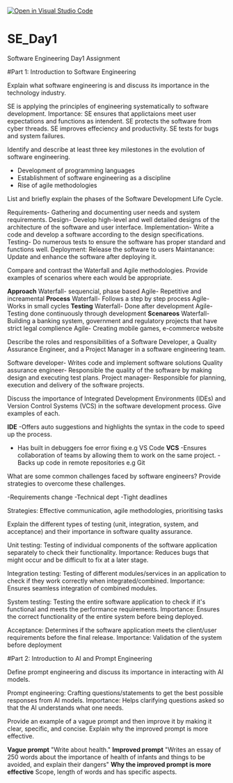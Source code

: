 [![Open in Visual Studio Code](https://classroom.github.com/assets/open-in-vscode-2e0aaae1b6195c2367325f4f02e2d04e9abb55f0b24a779b69b11b9e10269abc.svg)](https://classroom.github.com/online_ide?assignment_repo_id=18390691&assignment_repo_type=AssignmentRepo)
# SE_Day1
Software Engineering Day1 Assignment

#Part 1: Introduction to Software Engineering

Explain what software engineering is and discuss its importance in the technology industry.

SE is applying the principles of engineering systematically to software development.
Importance: SE ensures that applictaions meet user expectations and functions as intendent.
            SE protects the software from cyber threads.
            SE improves effeciency and productivity.
            SE tests for bugs and system failures.

Identify and describe at least three key milestones in the evolution of software engineering.

- Development of programming languages
- Establishment of software engineering as a discipline
- Rise of agile methodologies


List and briefly explain the phases of the Software Development Life Cycle.

Requirements- Gathering and documenting user needs and system requirements.
Design- Develop high-level and well detailed designs of the architecture of the software and user interface.
Implementation- Write a code and develop a software according to the design specifications.
Testing- Do numerous tests to ensure the software has proper standard and functions well.
Deployment: Release the software to users
Maintanance: Update and enhance the software after deploying it.


Compare and contrast the Waterfall and Agile methodologies. Provide examples of scenarios where each would be appropriate.

**Approach**
Waterfall- sequencial, phase based
Agile- Repetitive and increamental
**Process**
Waterfall- Follows a step by step process
Agile- Works in small cycles
**Testing**
Waterfall- Done after development
Agile- Testing done continuously through development
**Scenareos**
Waterfall- Building a banking system, government and regulatory projects that have strict legal complience
Agile- Creating mobile games, e-commerce website

Describe the roles and responsibilities of a Software Developer, a Quality Assurance Engineer, and a Project Manager in a software engineering team.

Software developer- Writes code and implement software solutions
Quality assurance engineer- Responsible the quality of the software by making design and executing test plans.
Project manager- Responsible for planning, execution and delivery of the software projects.


Discuss the importance of Integrated Development Environments (IDEs) and Version Control Systems (VCS) in the software development process. Give examples of each.

**IDE**
-Offers auto suggestions and highlights the syntax in the code to speed up the process.
- Has built in debuggers foe error fixing
  e.g VS Code
**VCS**
-Ensures collaboration of teams by allowing them to work on the same project.
-Backs up code in remote repositories
 e.g Git

What are some common challenges faced by software engineers? Provide strategies to overcome these challenges.

-Requirements change
-Technical dept
-Tight deadlines

Strategies: Effective communication, agile methodologies, prioritising tasks

Explain the different types of testing (unit, integration, system, and acceptance) and their importance in software quality assurance.

Unit testing: Testing of individual components of the software application separately to check their functionality.
Importance: Reduces bugs that might occur and be difficult to fix at a later stage.

Integration testing: Testing of different modules/services in an application to check if they work correctly when integrated/combined.
Importance: Ensures seamless integration of combined modules.

System testing: Testing the entire software application to check if it's functional and meets the performance requirements.
Importance: Ensures the correct functionality of the entire system before being deployed.

Acceptance: Determines if the software application meets the client/user requirements before the final release.
Importance: Validation of the system before deployment


#Part 2: Introduction to AI and Prompt Engineering


Define prompt engineering and discuss its importance in interacting with AI models.

Prompt engineering: Crafting questions/statements to get the best possible responses from AI models.
Importance: Helps clarifying questions asked so that the AI understands what one needs.


Provide an example of a vague prompt and then improve it by making it clear, specific, and concise. Explain why the improved prompt is more effective.

**Vague prompt**
"Write about health."
**Improved prompt**
"Writes an essay of 250 words about the importance of health of infants and things to be avoided, and explain their dangers"
**Why the improved prompt is more effective**
Scope, length of words and has specific aspects.
